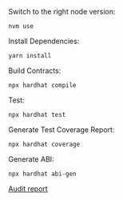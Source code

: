 

Switch to the right node version:  

```
nvm use 
```

Install Dependencies: 

```
yarn install 
```


Build Contracts:  


```
npx hardhat compile 
```

Test: 

```
npx hardhat test
```

Generate Test Coverage Report: 

```
npx hardhat coverage 
```

Generate ABI:

```
npx hardhat abi-gen
```

[Audit report](./audit/PeckShield-Audit-Report-KCC-v1.0.pdf)